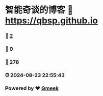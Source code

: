# 智能奇谈的博客 :link: https://qbsp.github.io 
### :page_facing_up: [2](https://qbsp.github.io/tag.html) 
### :speech_balloon: 0 
### :hibiscus: 278 
### :alarm_clock: 2024-08-23 22:55:43 
### Powered by :heart: [Gmeek](https://github.com/Meekdai/Gmeek)
